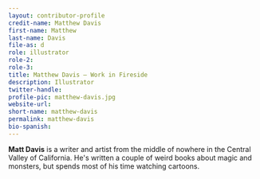 ```yaml
---
layout: contributor-profile
credit-name: Matthew Davis
first-name: Matthew
last-name: Davis
file-as: d
role: illustrator
role-2:
role-3:
title: Matthew Davis — Work in Fireside
description: Illustrator
twitter-handle:
profile-pic: matthew-davis.jpg
website-url:
short-name: matthew-davis
permalink: matthew-davis
bio-spanish:
---
```

**Matt Davis** is a writer and artist from the middle of nowhere in the Central Valley of California. He's written a couple of weird books about magic and monsters, but spends most of his time watching cartoons.
